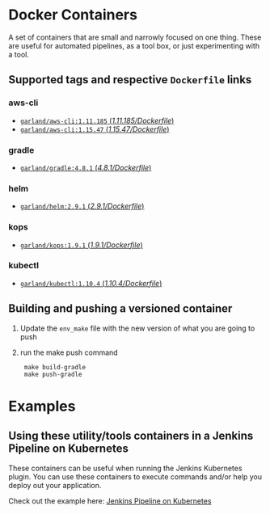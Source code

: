 Docker Containers
===================
A set of containers that are small and narrowly focused on one thing.  These are
useful for automated pipelines, as a tool box, or just experimenting with a tool.

## Supported tags and respective `Dockerfile` links

### aws-cli
- [`garland/aws-cli:1.11.185` (*1.11.185/Dockerfile*)](https://github.com/sekka1/containers/blob/master/releases/aws-cli/1.11.185/Dockerfile)
- [`garland/aws-cli:1.15.47` (*1.15.47/Dockerfile*)](https://github.com/sekka1/containers/blob/master/releases/aws-cli/1.15.47/Dockerfile)

### gradle
- [`garland/gradle:4.8.1` (*4.8.1/Dockerfile*)](https://github.com/sekka1/containers/blob/master/releases/gradle/4.8.1/Dockerfile)

### helm
- [`garland/helm:2.9.1` (*2.9.1/Dockerfile*)](https://github.com/sekka1/containers/blob/master/releases/helm/2.9.1/Dockerfile)

### kops
- [`garland/kops:1.9.1` (*1.9.1/Dockerfile*)](https://github.com/sekka1/containers/blob/master/releases/kops/1.9.1/Dockerfile)

### kubectl
- [`garland/kubectl:1.10.4` (*1.10.4/Dockerfile*)](https://github.com/sekka1/containers/blob/master/releases/kubectl/1.10.4/Dockerfile)

## Building and pushing a versioned container

1. Update the `env_make` file with the new version of what you are going to push
2. run the make push command

        make build-gradle
        make push-gradle

# Examples

## Using these utility/tools containers in a Jenkins Pipeline on Kubernetes
These containers can be useful when running the Jenkins Kubernetes plugin.  You can use these
containers to execute commands and/or help you deploy out your application.

Check out the example here: [Jenkins Pipeline on Kubernetes](https://github.com/sekka1/containers/blob/master/examples/jenkins-kubernetes-pipeline)
